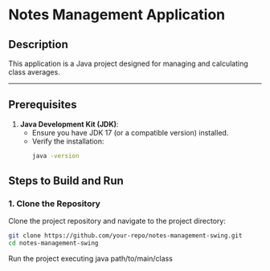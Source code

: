 # Notes Management Application

## Description
This application is a Java project designed for managing and calculating class averages.

---

## Prerequisites
1. **Java Development Kit (JDK)**:
   - Ensure you have JDK 17 (or a compatible version) installed.
   - Verify the installation:
     ```bash
     java -version
     ```

## Steps to Build and Run

### 1. Clone the Repository
Clone the project repository and navigate to the project directory:
```bash
git clone https://github.com/your-repo/notes-management-swing.git
cd notes-management-swing
```

Run the project executing java path/to/main/class


